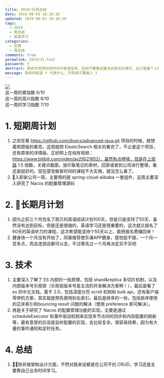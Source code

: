 ```yaml
---
title: 2019/31周总结
date: 2019-08-03 18:10:10
updated: 2019-08-03 18:10:10
tags:
  - 2019
  - 周总结
  - 英语学习
categories: 
  - 实践
  - 周总结
comments: true
permalink: 2019/31.html  
password: Y
abstract: 除非你觉得你的时间不是很宝贵，否则不要看这篇流水账式的博文，这只是篇个人的工作的学习一个总结而已，没有包含任何的技术细节
message: 除非你知道 Y 代表什么，不然请不要输入 Y
---
```


![][0]  
这一周的累指数 6/10  
这一周的高兴指数 6/10   
这一周的学习指数 7/10  

<!--more-->

# 1. 短期周计划

1. 之前在看 https://github.com/doocs/advanced-java.git 项目的时候，就想着把原版的看完，这周就把 ElasticSearch 相关的看完了，不止是这个项目，还有原来的详情版，正好网上在线有视频：https://www.bilibili.com/video/av29521652/，虽然有点啰嗦，但是在上班路 1.5 倍数，关键点截图，放印象笔记的素材，回家或者到公司进行整理，看还是挺好的，现在感觉极客时间的课程不大实用，就没怎么看了。
2. 入职新公司一周，主要用的是 spring-cloud-alibaba 一套组件，这周主要深入研究了 Nacos 的配置管理源码

# 2. 长期月计划

1. 因为之前三个月包名了扇贝的英语阅读计划100天，但是只是坚持了50天，虽然没有达到目标，但是还是很值的，英语学习还是很重要的，这次就又报名了60天的英语听力的课程，这次希望能坚持个55天以上，能把报名费赚回来！
2. 健身快一个月没有开始了，同事推荐使乐课APP健身，感觉挺不错，一个月一百多点，而且连锁店都可以去，不过等先过一个月再决定买不买吧

# 3. 技术

1. 主要深入了解了 ES 内部的一些原理，包括 shard&replica 多切片机制，以及内部版本号乐观锁（乐观锁版本号是主流的并发解决方案啊！），最后是看了 es 的中文文档，基于 2.0，包括深度分页 scroll 机制和 bulk api，还有客户端零停机方案，其实就是预先使用别名索引。最后是排序的一些，包括排序使用的正序索引和bouncing result 问题的解决（使用 preference 即可解决）。
2. 再是关于研究了 Nacos 的配置管理功能的实现，主要是通过 scheduleExecutor 和事件驱动机制来实现多节点间的同步和内存配置的刷新等，最有意思的应该是监听配置的实现，会比较复杂，很容易绕晕，因为有大量的事件通知和定时任务。

# 4. 总结

1. 除非做架构设计方面，不然对我来说都是在公司干的 CRUD，学习还是主要靠自己业余时间学习。

[0]: https://img3.doubanio.com/view/photo/m/public/p792282381.webp